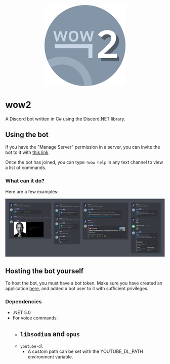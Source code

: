 <p align="center"><img src="res/about/wow2.png"></p>

# wow2
A Discord bot written in C# using the Discord.NET library.

## Using the bot
If you have the "Manage Server" permission in a server, you can invite the bot to it with [this link](https://discord.com/oauth2/authorize?client_id=818156344594792451&permissions=8&scope=bot)

Once the bot has joined, you can type `!wow help` in any text channel to view a list of commands.

### What can it do?
Here are a few examples:

<img src="res/about/examples.png">

## Hosting the bot yourself
To host the bot, you must have a bot token. Make sure you have created an application [here](https://discord.com/developers/applications), and added a bot user to it with sufficient privileges.

### Dependencies
- .NET 5.0
- For voice commands:
	- `libsodium` and `opus`
		- 
	- `youtube-dl`
		- A custom path can be set with the YOUTUBE_DL_PATH environment variable.